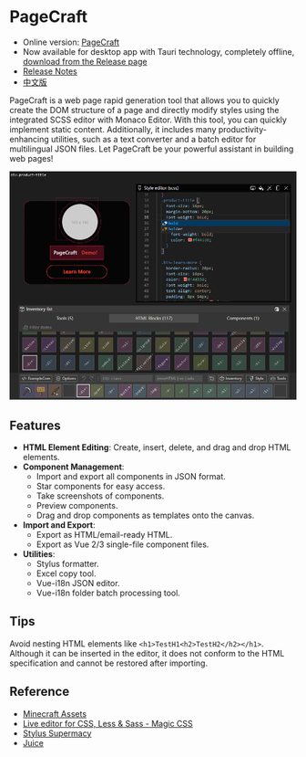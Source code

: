# PageCraft

- Online version: [PageCraft](https://canwdev.github.io/page-craft-vite/#/)
- Now available for desktop app with Tauri technology, completely offline, [download from the Release page](https://github.com/canwdev/page-craft-vite/releases)
- [Release Notes](./release-notes.md)
- [中文版](./README.md)

PageCraft is a web page rapid generation tool that allows you to quickly create the DOM structure of a page and directly modify styles using the integrated SCSS editor with Monaco Editor. With this tool, you can quickly implement static content. Additionally, it includes many productivity-enhancing utilities, such as a text converter and a batch editor for multilingual JSON files. Let PageCraft be your powerful assistant in building web pages!

![img](./screenshot.png)

## Features

- **HTML Element Editing**: Create, insert, delete, and drag and drop HTML elements.
- **Component Management**:
    - Import and export all components in JSON format.
    - Star components for easy access.
    - Take screenshots of components.
    - Preview components.
    - Drag and drop components as templates onto the canvas.
- **Import and Export**:
    - Export as HTML/email-ready HTML.
    - Export as Vue 2/3 single-file component files.
- **Utilities**:
    - Stylus formatter.
    - Excel copy tool.
    - Vue-i18n JSON editor.
    - Vue-i18n folder batch processing tool.

## Tips

Avoid nesting HTML elements like `<h1>TestH1<h2>TestH2</h2></h1>`. Although it can be inserted in the editor, it does not conform to the HTML specification and cannot be restored after importing.

## Reference

- [Minecraft Assets](https://mcasset.cloud/)
- [Live editor for CSS, Less & Sass - Magic CSS](https://chrome.google.com/webstore/detail/live-editor-for-css-less/ifhikkcafabcgolfjegfcgloomalapol/related?utm_source=chrome-ntp-icon)
- [Stylus Supermacy](https://thisismanta.github.io/stylus-supremacy/#demo)
- [Juice](https://github.com/Automattic/juice)

